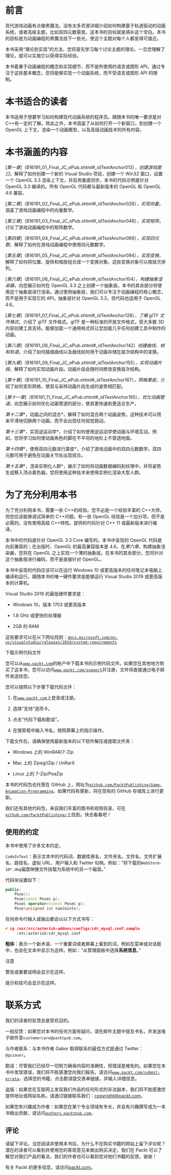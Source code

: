 # 前言

现代游戏动画有点像黑魔法。没有太多资源详细介绍如何构建基于轨道驱动的动画系统，或者高级主题，比如双四元数蒙皮。这本书的目标就是填补这个空白。本书的目标是为动画编程的黑魔法投下一些光，使这个主题对每个人都变得可接近。

本书采用“理论到实现”的方法，您将首先学习每个讨论主题的理论。一旦您理解了理论，就可以实施它以获得实际经验。

本书着重于动画编程的概念和实现细节，而不是所使用的语言或图形 API。通过专注于这些基本概念，您将能够实现一个动画系统，而不受语言或图形 API 的限制。

# 本书适合的读者

本书适用于想要学习如何构建现代动画系统的程序员。跟随本书的唯一要求是对 C++有一定的了解。除此之外，本书涵盖了从如何打开一个新窗口，到创建一个 OpenGL 上下文，渲染一个动画模型，以及高级动画技术的所有内容。

# 本书涵盖的内容

[*第一章*]（B16191_01_Final_JC_ePub.xhtml#_idTextAnchor013）*，创建游戏窗口*，解释了如何创建一个新的 Visual Studio 项目，创建一个 Win32 窗口，设置一个 OpenGL 3.3 渲染上下文，并启用垂直同步。本书的代码示例是针对 OpenGL 3.3 编译的。所有 OpenGL 代码都与最新版本的 OpenGL 和 OpenGL 4.6 兼容。

[*第二章*]（B16191_02_Final_JC_ePub.xhtml#_idTextAnchor026）*，实现向量*，涵盖了游戏动画编程中的向量数学。

[*第三章*]（B16191_03_Final_JC_ePub.xhtml#_idTextAnchor048）*，实现矩阵*，讨论了游戏动画编程中的矩阵数学。

[*第四章*]（B16191_04_Final_JC_ePub.xhtml#_idTextAnchor069）*，实现四元数*，解释了如何在游戏动画编程中使用四元数数学。

[*第五章*]（B16191_05_Final_JC_ePub.xhtml#_idTextAnchor094）*，实现变换*，解释了如何将位置、旋转和缩放组合成一个变换对象。这些变换对象可以按层次排列。

[*第六章*]（B16191_06_Final_JC_ePub.xhtml#_idTextAnchor104）*，构建抽象渲染器*，向您展示如何在 OpenGL 3.3 之上创建一个抽象层。本书的其余部分将使用这个抽象层进行渲染。通过使用抽象层，我们可以专注于动画编程的核心概念，而不是用于实现它的 API。抽象层针对 OpenGL 3.3，但代码也适用于 OpenGL 4.6。

[*第七章*]（B16191_07_Final_JC_ePub.xhtml#_idTextAnchor128）*，了解 glTF 文件格式*，介绍了 glTF 文件格式。glTF 是一种标准的开放文件格式，受大多数 3D 内容创建工具支持。能够加载一个通用格式将让您加载几乎任何创建工具中制作的动画。

[*第八章*]（B16191_08_Final_JC_ePub.xhtml#_idTextAnchor142）*创建曲线、帧和轨道*，介绍了如何插值曲线以及曲线如何用于动画存储在层次结构中的变换。

[*第九章*]（B16191_09_Final_JC_ePub.xhtml#_idTextAnchor155）*，实现动画片段*，解释了如何实现动画片段。动画片段会随时间修改变换层次结构。

[*第十章*]（B16191_10_Final_JC_ePub.xhtml#_idTextAnchor167）*，网格蒙皮*，介绍了如何变形网格，使其与采样动画片段生成的姿势相匹配。

[*第十一章*]（B16191_11_Final_JC_ePub.xhtml#_idTextAnchor185）*，优化动画管道*，向您展示如何优化动画管道的部分，使其更快速和更适合生产。

*第十二章**，动画之间的混合*，解释了如何混合两个动画姿势。这种技术可以用来平滑地切换两个动画，而不会出现任何视觉跳动。

*第十三章**，实现逆运动学*，介绍了如何使用逆运动学使动画与环境互动。例如，您将学习如何使动画角色的脚在不平坦的地形上不穿透地面。

*第十四章**，使用双四元数进行蒙皮*，介绍了游戏动画中的双四元数数学。双四元数可用于避免在动画关节处出现捏合。

*第十五章**，渲染实例化人群*，展示了如何将动画数据编码到纹理中，并将姿势生成移入顶点着色器。您将使用这种技术来使用实例化渲染大型人群。

# 为了充分利用本书

为了充分利用本书，需要一些 C++的经验。您不必是一个经验丰富的 C++大师，但您应该能够调试简单的 C++问题。有一些 OpenGL 经验是一个加分项，但不是必需的。没有使用高级 C++特性。提供的代码针对 C++ 11 或最新版本进行编译。

本书中的代码是针对 OpenGL 3.3 Core 编写的。本书中呈现的 OpenGL 代码是向前兼容的；在出版时，OpenGL 的最高兼容版本是 4.6。在*第六章*，构建抽象渲染器，您将在 OpenGL 之上实现一个薄的抽象层。在本书的其余部分，您将针对这个抽象层进行编码，而不是直接针对 OpenGL。

本书中呈现的代码应该可以在运行 Windows 10 或更高版本的任何笔记本电脑上编译和运行。跟随本书的唯一硬件要求是能够运行 Visual Studio 2019 或更高版本的计算机。

Visual Studio 2019 的最低硬件要求是：

+   Windows 10，版本 1703 或更高版本

+   1.8 GHz 或更快的处理器

+   2GB 的 RAM

这些要求可以在以下网址找到：[`docs.microsoft.com/en-us/visualstudio/releases/2019/system-requirements`](https://docs.microsoft.com/en-us/visualstudio/releases/2019/system-requirements)

下载示例代码文件

您可以从[`www.packt.com`](http://www.packt.com)的帐户中下载本书的示例代码文件。如果您在其他地方购买了这本书，您可以访问[`www.packt.com/support`](http://www.packt.com/support)并注册，文件将直接通过电子邮件发送给您。

您可以按照以下步骤下载代码文件：

1.  在[`www.packt.com`](http://www.packt.com)上登录或注册。

1.  选择“支持”选项卡。

1.  点击“代码下载和勘误”。

1.  在搜索框中输入书名，按照屏幕上的指示操作。

下载文件后，请确保使用最新版本的以下软件解压或提取文件夹：

+   Windows 上的 WinRAR/7-Zip

+   Mac 上的 Zipeg/iZip / UnRarX

+   Linux 上的 7-Zip/PeaZip

本书的代码包也托管在 GitHub 上，网址为[`github.com/PacktPublishing/Game-Animation-Programming`](https://github.com/PacktPublishing/Game-Animation-Programming)。如果代码有更新，将在现有的 GitHub 存储库上进行更新。

我们还有其他代码包，来自我们丰富的图书和视频目录，可在[`github.com/PacktPublishing/`](https://github.com/PacktPublishing/)上找到。快去看看吧！

## 使用的约定

本书中使用了许多文本约定。

`CodeInText`：表示文本中的代码词、数据库表名、文件夹名、文件名、文件扩展名、路径名、虚拟 URL、用户输入和 Twitter 句柄。例如：“将下载的`WebStorm-10*.dmg`磁盘映像文件挂载为系统中的另一个磁盘。”

代码块设置如下：

```cpp
public:
    Pose();
    Pose(const Pose& p);
    Pose& operator=(const Pose& p);
    Pose(unsigned int numJoints);
```

任何命令行输入或输出都会以以下方式书写：

```cpp
# cp /usr/src/asterisk-addons/configs/cdr_mysql.conf.sample
     /etc/asterisk/cdr_mysql.conf
```

**粗体**：表示一个新术语、一个重要词或者屏幕上看到的词，例如在菜单或对话框中，也会在文本中显示为这样。例如：“从管理面板中选择**系统信息**。”

注意

警告或重要说明会显示在这样。

提示和技巧会显示在这样。

# 联系方式

我们的读者的反馈总是受欢迎的。

一般反馈：如果您对本书的任何方面有疑问，请在邮件主题中提及书名，并发送电子邮件至`customercare@packtpub.com`。

与作者联系：与本书作者 Gabor 取得联系的最佳方式是通过 Twitter：`@gszauer`。

勘误：尽管我们已经尽一切努力确保内容的准确性，但错误是难免的。如果您在本书中发现错误，我们将不胜感激您向我们报告。请访问[`www.packt.com/submit-errata`](http://www.packt.com/submit-errata)，选择您的书籍，点击勘误提交表单链接，并输入详细信息。

盗版：如果您在互联网上发现我们作品的任何形式的非法副本，我们将不胜感激您提供地址或网站名称。请通过链接联系我们：copyright@packt.com。

如果您有兴趣成为作者：如果您在某个专业领域有专长，并且有兴趣撰写或为一本书做出贡献，请访问[`authors.packtpub.com`](http://authors.packtpub.com/)。

## 评论

请留下评论。当您阅读并使用本书后，为什么不在购买书籍的网站上留下评论呢？潜在的读者可以看到并使用您的客观意见来做出购买决定，我们在 Packt 可以了解您对我们产品的看法，我们的作者也可以看到您对他们书籍的反馈。谢谢！

有关 Packt 的更多信息，请访问[packt.com](https://www.packtpub.com/)。
